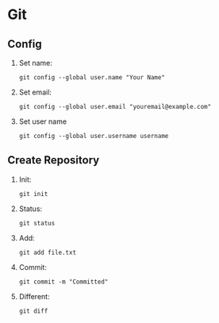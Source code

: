 # Git



## Config

1. Set name:

   ```shell
   git config --global user.name "Your Name"
   ```

2. Set email:

   ```shell
   git config --global user.email "youremail@example.com"
   ```
   
3. Set user name

   ```shell
   git config --global user.username username
   ```

   

## Create Repository

1. Init:

	```shell
	git init
	```

2. Status:

	```shell
	git status
	```

3. Add:

   ```shell	
   git add file.txt
   ```

4. Commit:

   ```shell
   git commit -m "Committed"
   ```

5. Different:

   ```shell
   git diff
   ```

   






